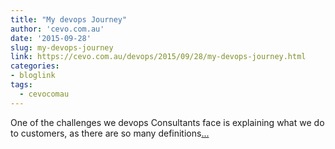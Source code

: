 ```yaml
---
title: "My devops Journey"
author: 'cevo.com.au'
date: '2015-09-28'
slug: my-devops-journey
link: https://cevo.com.au/devops/2015/09/28/my-devops-journey.html
categories:
- bloglink
tags:
  - cevocomau
---
```


One of the challenges we devops Consultants face is explaining what we do to customers, as there are so many definitions[... <i class="fas fa-external-link-alt"></i>](https://cevo.com.au/devops/2015/09/28/my-devops-journey.html)

